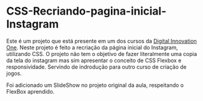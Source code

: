 # CSS-Recriando-pagina-inicial-Instagram
Este é um projeto que está presente em um dos cursos da [Digital Innovation One](https://digitalinnovation.one/). Neste projeto é feito a recriação da página inicial do Instagram, utilizando CSS.
O projeto não tem o objetivo de fazer literalmente uma copia da tela do instagram mas sim apresentar o conceito de CSS Flexbox e responsividade. Servindo de indrodução para outro curso de criação de jogos.

Foi adicionado um SlideShow no projeto original da aula, respeitando o FlexBox aprendido.